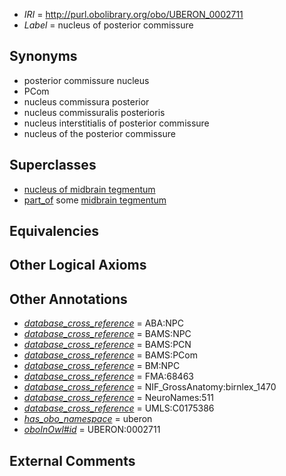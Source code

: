  * *IRI* = http://purl.obolibrary.org/obo/UBERON_0002711
 * *Label* = nucleus of posterior commissure

## Synonyms

 * posterior commissure nucleus
 * PCom
 * nucleus commissura posterior
 * nucleus commissuralis posterioris
 * nucleus interstitialis of posterior commissure
 * nucleus of the posterior commissure

## Superclasses

 * [nucleus of midbrain tegmentum](../../UBERON/14/UBERON_0007414.md)
 * [part_of](../../BFO/50/BFO_0000050.md) some [midbrain tegmentum](../../UBERON/43/UBERON_0001943.md)

## Equivalencies


## Other Logical Axioms


## Other Annotations

 * *[database_cross_reference](../../ef/oboInOwl#hasDbXref.md)* = ABA:NPC
 * *[database_cross_reference](../../ef/oboInOwl#hasDbXref.md)* = BAMS:NPC
 * *[database_cross_reference](../../ef/oboInOwl#hasDbXref.md)* = BAMS:PCN
 * *[database_cross_reference](../../ef/oboInOwl#hasDbXref.md)* = BAMS:PCom
 * *[database_cross_reference](../../ef/oboInOwl#hasDbXref.md)* = BM:NPC
 * *[database_cross_reference](../../ef/oboInOwl#hasDbXref.md)* = FMA:68463
 * *[database_cross_reference](../../ef/oboInOwl#hasDbXref.md)* = NIF_GrossAnatomy:birnlex_1470
 * *[database_cross_reference](../../ef/oboInOwl#hasDbXref.md)* = NeuroNames:511
 * *[database_cross_reference](../../ef/oboInOwl#hasDbXref.md)* = UMLS:C0175386
 * *[has_obo_namespace](../../ce/oboInOwl#hasOBONamespace.md)* = uberon
 * *[oboInOwl#id](../../id/oboInOwl#id.md)* = UBERON:0002711

## External Comments

